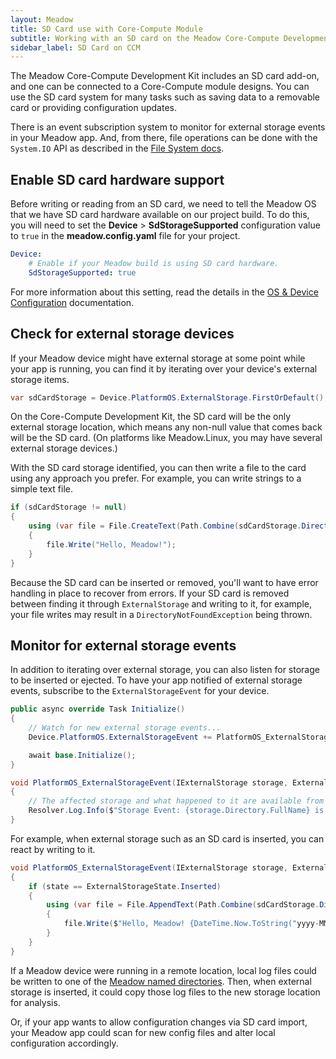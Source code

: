 ```yaml
---
layout: Meadow
title: SD Card use with Core-Compute Module
subtitle: Working with an SD card on the Meadow Core-Compute Development Kit
sidebar_label: SD Card on CCM
---
```


The Meadow Core-Compute Development Kit includes an SD card add-on, and one can be connected to a Core-Compute module designs. You can use the SD card system for many tasks such as saving data to a removable card or providing configuration updates.

There is an event subscription system to monitor for external storage events in your Meadow app. And, from there, file operations can be done with the `System.IO` API as described in the [File System docs](/Meadow/Meadow.OS/File_System/).

## Enable SD card hardware support

Before writing or reading from an SD card, we need to tell the Meadow OS that we have SD card hardware available on our project build. To do this, you will need to set the **Device** > **SdStorageSupported** configuration value to `true` in the **meadow.config.yaml** file for your project.

```yaml
Device:
    # Enable if your Meadow build is using SD card hardware.
    SdStorageSupported: true
```

For more information about this setting, read the details in the [OS & Device Configuration](/Meadow/Meadow.OS/Configuration/OS_Device_Configuration/) documentation.

## Check for external storage devices

If your Meadow device might have external storage at some point while your app is running, you can find it by iterating over your device's external storage items.

```csharp
var sdCardStorage = Device.PlatformOS.ExternalStorage.FirstOrDefault();
```

On the Core-Compute Development Kit, the SD card will be the only external storage location, which means any non-null value that comes back will be the SD card. (On platforms like Meadow.Linux, you may have several external storage devices.)

With the SD card storage identified, you can then write a file to the card using any approach you prefer. For example, you can write strings to a simple text file.

```csharp
if (sdCardStorage != null)
{
    using (var file = File.CreateText(Path.Combine(sdCardStorage.Directory.FullName, "hello_meadow.txt")))
    {
        file.Write("Hello, Meadow!");
    }
}
```

Because the SD card can be inserted or removed, you'll want to have error handling in place to recover from errors. If your SD card is removed between finding it through `ExternalStorage` and writing to it, for example, your file writes may result in a `DirectoryNotFoundException` being thrown.

## Monitor for external storage events

In addition to iterating over external storage, you can also listen for storage to be inserted or ejected. To have your app notified of external storage events, subscribe to the `ExternalStorageEvent` for your device.

```csharp
public async override Task Initialize()
{
    // Watch for new external storage events...
    Device.PlatformOS.ExternalStorageEvent += PlatformOS_ExternalStorageEvent;

    await base.Initialize();
}

void PlatformOS_ExternalStorageEvent(IExternalStorage storage, ExternalStorageState state)
{
    // The affected storage and what happened to it are available from the event arguments.
    Resolver.Log.Info($"Storage Event: {storage.Directory.FullName} is {state}");
}
```

For example, when external storage such as an SD card is inserted, you can react by writing to it.

```csharp
void PlatformOS_ExternalStorageEvent(IExternalStorage storage, ExternalStorageState state)
{
    if (state == ExternalStorageState.Inserted)
    {
        using (var file = File.AppendText(Path.Combine(sdCardStorage.Directory.FullName, "hello_meadow.txt")))
        {
            file.Write($"Hello, Meadow! {DateTime.Now.ToString("yyyy-MM-dd")}");
        }
    }
}
```

If a Meadow device were running in a remote location, local log files could be written to one of the [Meadow named directories](/Meadow/Meadow.OS/File_System/). Then, when external storage is inserted, it could copy those log files to the new storage location for analysis.

Or, if your app wants to allow configuration changes via SD card import, your Meadow app could scan for new config files and alter local configuration accordingly.

